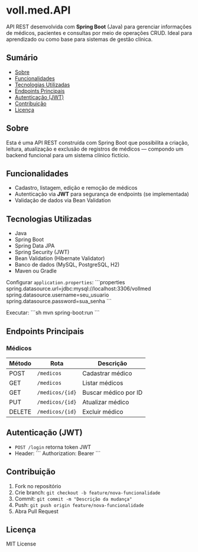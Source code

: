 # voll.med.API

API REST desenvolvida com **Spring Boot** (Java) para gerenciar informações de médicos, pacientes e consultas por meio de operações CRUD. Ideal para aprendizado ou como base para sistemas de gestão clínica.

## Sumário
- [Sobre](#sobre)
- [Funcionalidades](#funcionalidades)
- [Tecnologias Utilizadas](#tecnologias-utilizadas)
- [Endpoints Principais](#endpoints-principais)
- [Autenticação (JWT)](#autenticação-jwt)
- [Contribuição](#contribuição)
- [Licença](#licença)

## Sobre
Esta é uma API REST construída com Spring Boot que possibilita a criação, leitura, atualização e exclusão de registros de médicos — compondo um backend funcional para um sistema clínico fictício.

## Funcionalidades
- Cadastro, listagem, edição e remoção de médicos
- Autenticação via **JWT** para segurança de endpoints (se implementada)
- Validação de dados via Bean Validation

## Tecnologias Utilizadas
- Java
- Spring Boot
- Spring Data JPA
- Spring Security (JWT)
- Bean Validation (Hibernate Validator)
- Banco de dados (MySQL, PostgreSQL, H2)
- Maven ou Gradle


Configurar `application.properties`:
\`\`\`properties
spring.datasource.url=jdbc:mysql://localhost:3306/vollmed
spring.datasource.username=seu_usuario
spring.datasource.password=sua_senha
\`\`\`

Executar:
\`\`\`sh
mvn spring-boot:run
\`\`\`

## Endpoints Principais
### Médicos
| Método | Rota            | Descrição |
|--------|-----------------|-----------|
| POST   | `/medicos`      | Cadastrar médico |
| GET    | `/medicos`      | Listar médicos |
| GET    | `/medicos/{id}` | Buscar médico por ID |
| PUT    | `/medicos/{id}` | Atualizar médico |
| DELETE | `/medicos/{id}` | Excluir médico |


## Autenticação (JWT)
- `POST /login` retorna token JWT
- Header:
\`\`\`
Authorization: Bearer <token>
\`\`\`

## Contribuição
1. Fork no repositório
2. Crie branch: `git checkout -b feature/nova-funcionalidade`
3. Commit: `git commit -m "Descrição da mudança"`
4. Push: `git push origin feature/nova-funcionalidade`
5. Abra Pull Request

## Licença
MIT License
